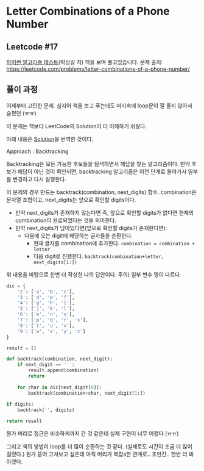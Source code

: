 # Letter Combinations of a Phone Number
## Leetcode #17
[파이썬 알고리즘 테스트](https://github.com/onlybooks/algorithm-interview)(박상길 저) 책을 보며 풀고있습니다. 
문제 출처: https://leetcode.com/problems/letter-combinations-of-a-phone-number/

## 풀이 과정

어제부터 고민한 문제. 심지어 책을 보고 푸는데도 머리속에 loop문이 잘 돌지 않아서 슬펐던 (ㅠㅠ)

이 문제는 책보다 LeetCode의 Solution이 더 이해하기 쉬웠다.

아래 내용은 [Solution](https://leetcode.com/problems/letter-combinations-of-a-phone-number/solution/)을 번역한 것이다.

Approach : Backtracking

Backtracking은 모든 가능한 후보들을 탐색하면서 해답을 찾는 알고리즘이다. 만약 후보가 해답이 아닌 것이 확인되면, backtracking 알고리즘은 이전 단계로 돌아가서 일부를 변경하고 다시 실행한다. 

이 문제의 경우 만드는 backtrack(combination, next_digits) 함수. combination은 문자열 조합이고, next_digits는 앞으로 확인할 digits이다. 

- 만약 next_digits가 존재하지 않는다면 즉, 앞으로 확인할 digits가 없다면 현재의 combination이 완료되었다는 것을 의미한다.
- 만약 next_digits가 남아있다면(앞으로 확인할 digits가 존재한다면):
  - 다음에 오는 digit에 해당하는 글자들을 순환한다.
    - 현재 글자를 combination에 추가한다. `combination = combination + letter`
    - 다음 digit로 진행한다. `backtrack(combination+letter, next_digits[1:]) `


위 내용을 바탕으로 한번 더 작성한 나의 답안이다. 주의) 일부 변수 명이 다르다

```python
dic = {
    '2': ['a', 'b', 'c'],
    '3': ['d', 'e', 'f'],
    '4': ['g', 'h', 'i'],
    '5': ['j', 'k', 'l'],
    '6': ['m', 'n', 'o'],
    '7': ['p', 'q', 'r', 's'],
    '8': ['t', 'u', 'v'],
    '9': ['w', 'x', 'y', 'z']
}

result = []

def backtrack(combination, next_digit):
    if next_digit == '' :
        result.append(combination)
        return
    
    for char in dic[next_digit[0]]:
        backtrack(combination+char, next_digit[1:])
    
if digits:
    backtrack('', digits)

return result
```

뭔가 머리로 접근은 비슷하게까지 간 것 같은데 실제 구현이 너무 어렵다 (ㅠㅠ)

그리고 책의 방법이 loop를 더 많이 순환하는 것 같다. (실제로도 시간이 조금 더 많이 걸렸다.) 뭔가 뜯어 고쳐보고 싶은데 아직 머리가 복잡s한 관계로.. 조만간.. 한번 더 봐야겠다. 